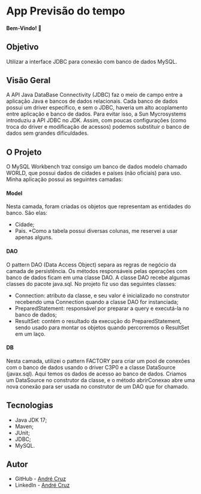 # App Previsão do tempo

#### Bem-Vindo! 👋

## Objetivo

Utilizar a interface JDBC para conexão com banco de dados MySQL.

## Visão Geral
A API Java DataBase Connectivity (JDBC) faz o meio de campo entre a aplicação Java e bancos de dados relacionais.
Cada banco de dados possui um driver específico, e sem o JDBC, haveria um alto acoplamento entre aplicação e banco de dados. 
Para evitar isso, a Sun Mycrosystems introduziu a API JDBC no JDK. Assim, com poucas configurações (como troca do driver e modificação de acessos) podemos substituir o banco de dados sem grandes dificuldades.

## O Projeto
O MySQL Workbench traz consigo um banco de dados modelo chamado WORLD, que possui dados de cidades e países (não oficiais) para uso.
Minha aplicação possui as seguintes camadas:

#### Model
Nesta camada, foram criadas os objetos que representam as entidades do banco. São elas:
 - Cidade;
 - Pais.
*Como a tabela possui diversas colunas, me reservei a usar apenas alguns.

#### DAO
O pattern DAO (Data Access Object) separa as regras de negócio da camada de persistência.
Os métodos responsáveis pelas operações com banco de dados ficam em uma classe DAO.
A classe DAO recebe algumas classes do pacote java.sql. No projeto fiz uso das seguintes classes:
 - Connection: atributo da classe, e seu valor é inicializado no construtor recebendo uma Connection quando a classe DAO for instanciada;
 - PreparedStatement: responsável por preparar a query e executá-la no banco de dados;
 - ResultSet: contém o resultado da execução do PreparedStatement, sendo usado para montar os objetos quando percorremos o ResultSet em um laço.

#### DB
Nesta camada, utilizei o pattern FACTORY para criar um pool de conexões com o banco de dados usando o driver C3P0 e a classe DataSource (javax.sql).
Aqui temos os dados de acesso ao banco de dados.
Criamos um DataSource no construtor da classe, e o método abrirConexao abre uma nova conexão para ser usada no construtor de um DAO que for chamado.

## Tecnologias

- Java JDK 17;
- Maven;
- JUnit;
- JDBC;
- MySQL.

## Autor

- GitHub - [André Cruz](https://github.com/andreldcm989)
- LinkedIn - [André Cruz](https://www.linkedin.com/in/andreldcruz/)

